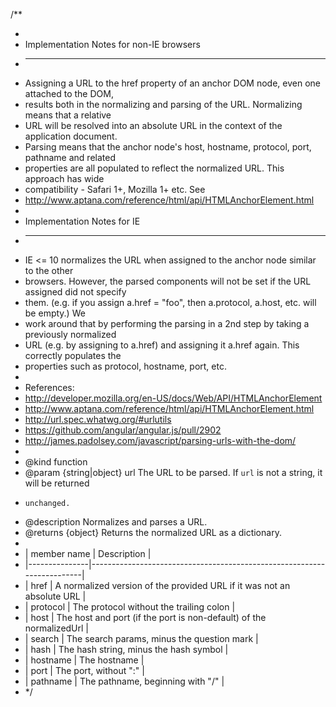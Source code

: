 /\*\*

-
- Implementation Notes for non-IE browsers
- ***
- Assigning a URL to the href property of an anchor DOM node, even one attached to the DOM,
- results both in the normalizing and parsing of the URL. Normalizing means that a relative
- URL will be resolved into an absolute URL in the context of the application document.
- Parsing means that the anchor node's host, hostname, protocol, port, pathname and related
- properties are all populated to reflect the normalized URL. This approach has wide
- compatibility - Safari 1+, Mozilla 1+ etc. See
- http://www.aptana.com/reference/html/api/HTMLAnchorElement.html
-
- Implementation Notes for IE
- ***
- IE <= 10 normalizes the URL when assigned to the anchor node similar to the other
- browsers. However, the parsed components will not be set if the URL assigned did not specify
- them. (e.g. if you assign a.href = "foo", then a.protocol, a.host, etc. will be empty.) We
- work around that by performing the parsing in a 2nd step by taking a previously normalized
- URL (e.g. by assigning to a.href) and assigning it a.href again. This correctly populates the
- properties such as protocol, hostname, port, etc.
-
- References:
- http://developer.mozilla.org/en-US/docs/Web/API/HTMLAnchorElement
- http://www.aptana.com/reference/html/api/HTMLAnchorElement.html
- http://url.spec.whatwg.org/#urlutils
- https://github.com/angular/angular.js/pull/2902
- http://james.padolsey.com/javascript/parsing-urls-with-the-dom/
-
- @kind function
- @param {string|object} url The URL to be parsed. If `url` is not a string, it will be returned
-     unchanged.
- @description Normalizes and parses a URL.
- @returns {object} Returns the normalized URL as a dictionary.
-
- | member name | Description |
- |---------------|------------------------------------------------------------------------|
- | href | A normalized version of the provided URL if it was not an absolute URL |
- | protocol | The protocol without the trailing colon |
- | host | The host and port (if the port is non-default) of the normalizedUrl |
- | search | The search params, minus the question mark |
- | hash | The hash string, minus the hash symbol |
- | hostname | The hostname |
- | port | The port, without ":" |
- | pathname | The pathname, beginning with "/" |
- \*/
